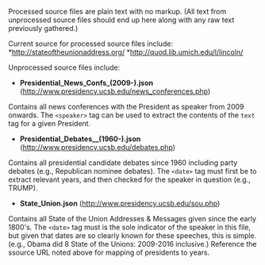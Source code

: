 Processed source files are plain text with no markup.  (All text from unprocessed source files should end up here along with any raw text previously gathered.)

Current source for processed source files include:
*http://stateoftheunionaddress.org/
*http://quod.lib.umich.edu/l/lincoln/

Unprocessed source files include:
* **Presidential_News_Confs_(2009-).json**
(http://www.presidency.ucsb.edu/news_conferences.php)

Contains all news conferences with the President as speaker from 2009 onwards.  The `<speaker>` tag can be used to extract the contents of the `text` tag for a given President.
* **Presidential_Debates__(1960-).json**
(http://www.presidency.ucsb.edu/debates.php)

Contains all presidential candidate debates since 1960 including party debates (e.g., Republican nominee debates).  The `<date>` tag must first be to extract relevant years, and then checked for the speaker in question (e.g., TRUMP).
* **State_Union.json**
(http://www.presidency.ucsb.edu/sou.php)

Contains all State of the Union Addresses & Messages given since the early 1800's.  The `<date>` tag must is the sole indicator of the speaker in this file, but given that dates are so clearly known for these speeches, this is simple.  (e.g., Obama did 8 State of the Unions: 2009-2016 inclusive.)  Reference the ssource URL noted above for mapping of presidents to years.
